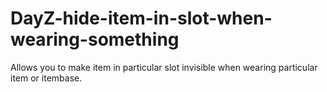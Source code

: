 # DayZ-hide-item-in-slot-when-wearing-something
Allows you to make item in particular slot invisible when wearing particular item or itembase.

